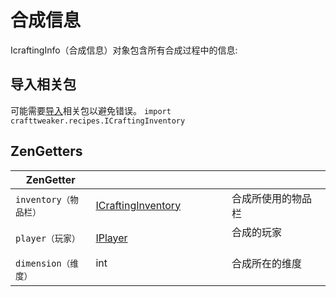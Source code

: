 # 合成信息

IcraftingInfo（合成信息）对象包含所有合成过程中的信息:  

## 导入相关包
可能需要[导入](/AdvancedFunctions/Import)相关包以避免错误。 
`import crafttweaker.recipes.ICraftingInventory`

## ZenGetters

| ZenGetter   |                                                                    |                                                    |
|-------------|--------------------------------------------------------------------|----------------------------------------------------|
| `inventory（物品栏）` | [ICraftingInventory](/Vanilla/Recipes/Crafting/ICraftingInventory) | 合成所使用的物品栏                          |
| `player（玩家）`| [IPlayer](/Vanilla/Players/IPlayer)                             | 合成的玩家                                          |
| `dimension（维度）` | int                                                         | 合成所在的维度                                      |
